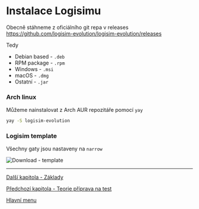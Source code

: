 # Instalace Logisimu

Obecně stáhneme z oficiálního git repa v releases https://github.com/logisim-evolution/logisim-evolution/releases

Tedy

- Debian based - `.deb`
- RPM package - `.rpm`
- Windows - `.msi`
- macOS - `.dmg`
- Ostatní - `.jar`

### Arch linux

Můžeme nainstalovat z Arch AUR repozitáře pomocí `yay`
```bash
yay -S logisim-evolution
```

### Logisim template

Všechny gaty jsou nastaveny na `narrow`

![Download - template](/logisim/template.circ)

---

[Další kapitola - Základy](/kapitoly/logisim-zaklady.md)

[Předchozí kapitola - Teorie příprava na test](/kapitoly/karnaughova-mapa.md)

[Hlavní menu](/README.md)